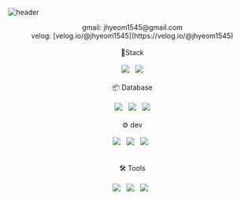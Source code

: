 ![header](https://capsule-render.vercel.app/api?type=wave&&color=auto&height=300&section=header&text=Welcome&fontSize=90)

<div align='center'>
gmail: jhyeom1545@gmail.com<br>
velog: [velog.io/@jhyeom1545](https://velog.io/@jhyeom1545)
</div>
<br>



<div align='center'> 🔧Stack<br><br>
  <img src="https://img.shields.io/badge/JavaScript-F7DF1E?style=for-the-badge&logo=JavaScript&logoColor=black">&nbsp&nbsp
  <img src="https://img.shields.io/badge/TypeScript-3178C6?style=for-the-badge&logo=TypeScript&logoColor=white">
</div><br>

<div align='center'> 📦 Database<br><br>
  <img src="https://img.shields.io/badge/MySQL-4479A1?style=for-the-badge&logo=MySQL&logoColor=white">&nbsp&nbsp
  <img src="https://img.shields.io/badge/MongoDB-47A248?style=for-the-badge&logo=MongoDB&logoColor=white">&nbsp&nbsp
  <img src="https://img.shields.io/badge/Redis-DC382D?style=for-the-badge&logo=Redis&logoColor=white">
</div><br>
  
<div align='center'> ⚙️ dev<br><br>
  <img src="https://img.shields.io/badge/Docker-2496ED?style=for-the-badge&logo=Docker&logoColor=white">&nbsp&nbsp
  <img src="https://img.shields.io/badge/Google Cloud-4285F4?style=for-the-badge&logo=Google Cloud&logoColor=white">&nbsp&nbsp
  <img src="https://img.shields.io/badge/Kubernetes-326CE5?style=for-the-badge&logo=Kubernetes&logoColor=white">&nbsp&nbsp
</div><br><br>

<div align='center'> 🛠 Tools<br><br>
  <img src="https://img.shields.io/badge/GraphQL-#E10098?style=for-the-badge&logo=GraphQL&logoColor=white">&nbsp&nbsp
  <img src="https://img.shields.io/badge/Swagger-85EA2D?style=for-the-badge&logo=Swagger&logoColor=white">&nbsp&nbsp
  <img src="https://img.shields.io/badge/NestJS-#E0234E?style=for-the-badge&logo=NestJS&logoColor=white">&nbsp&nbsp
</div><br><br>


